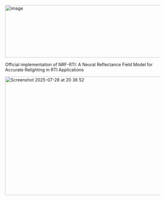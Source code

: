 <img width="966" height="171" alt="image" src="https://github.com/user-attachments/assets/12528b98-a05d-4214-96c0-9b33dbf2bb37" />

Official implementation of NRF-RTI: A Neural Reflectance Field Model for Accurate Relighting in RTI Applications

<img width="1420" height="386" alt="Screenshot 2025-07-28 at 20 36 52" src="https://github.com/user-attachments/assets/934486f8-87b6-45c5-a5ef-08223dbdb128" />
